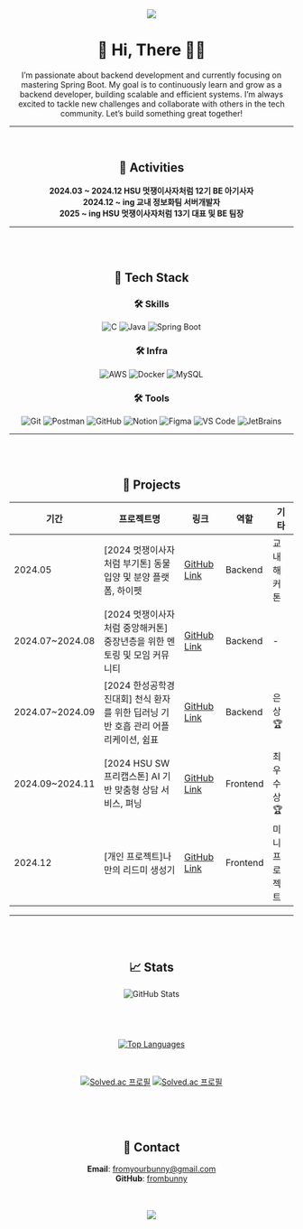 
<div align="center">
<img src="https://capsule-render.vercel.app/api?type=wave&color=gradient&height=150&section=header&fontSize=50" />

# 🌟 Hi, There 👋🏻
I’m passionate about backend development and currently focusing on mastering Spring Boot.
My goal is to continuously learn and grow as a backend developer, building scalable and efficient systems. 
I’m always excited to tackle new challenges and collaborate with others in the tech community.
Let’s build something great together!
    
---
<br>

## 🐰 **Activities**

**2024.03 ~ 2024.12 HSU 멋쟁이사자처럼 12기 BE 아기사자** <br>
**2024.12 ~ ing 교내 정보화팀 서버개발자**<br>
**2025 ~ ing HSU 멋쟁이사자처럼 13기 대표 및 BE 팀장** <br>

---
<br><br>
## 🔧 **Tech Stack**
### 🛠 **Skills**
<img src="https://img.shields.io/badge/C-A8B9CC?style=for-the-badge" alt="C" /> <img src="https://img.shields.io/badge/Java-007396?style=for-the-badge" alt="Java" /> <img src="https://img.shields.io/badge/Spring%20Boot-6DB33F?style=for-the-badge" alt="Spring Boot" />
    
### 🛠 **Infra**
<img src="https://img.shields.io/badge/AWS-232F3E?style=for-the-badge" alt="AWS" /> <img src="https://img.shields.io/badge/Docker-2496ED?style=for-the-badge" alt="Docker" /> <img src="https://img.shields.io/badge/MySQL-4479A1?style=for-the-badge" alt="MySQL" />
    
### 🛠 **Tools**
<img src="https://img.shields.io/badge/Git-F05032?style=for-the-badge" alt="Git" /> <img src="https://img.shields.io/badge/Postman-FF6C37?style=for-the-badge" alt="Postman" /> <img src="https://img.shields.io/badge/GitHub-181717?style=for-the-badge" alt="GitHub" /> <img src="https://img.shields.io/badge/Notion-000000?style=for-the-badge" alt="Notion" /> <img src="https://img.shields.io/badge/Figma-F24E1E?style=for-the-badge" alt="Figma" /> <img src="https://img.shields.io/badge/VS%20Code-007ACC?style=for-the-badge" alt="VS Code" /> <img src="https://img.shields.io/badge/JetBrains-000000?style=for-the-badge" alt="JetBrains" />
    
---
<br><br>
## 💼 **Projects**
| **기간**      | **프로젝트명** | **링크**                       | **역할**     | **기타**     |
|--------------|--------------|--------------------------------------|------------|------------|
| 2024.05 | [2024 멋쟁이사자처럼 부기톤] 동물 입양 및 분양 플랫폼, 하이펫 | [GitHub Link](https://github.com/HSU-Likelion-HiPet/HiPet-BackEnd) | Backend | 교내해커톤 |
| 2024.07~2024.08 | [2024 멋쟁이사자처럼 중앙해커톤] 중장년층을 위한 멘토링 및 모임 커뮤니티 | [GitHub Link](https://github.com/HSU-LikeLion-RePlay/RePlay-Backend) | Backend | - |
| 2024.07~2024.09 | [2024 한성공학경진대회] 천식 환자를 위한 딥러닝 기반 호흡 관리 어플리케이션, 쉼표 | [GitHub Link](https://github.com/HSU-shimpyo/ShimPyo-Server) | Backend | 은상🏆 |
| 2024.09~2024.11 | [2024 HSU SW프리캡스톤] AI 기반 맞춤형 상담 서비스, 펴닝 | [GitHub Link](https://github.com/HSU-NIMBUS2000/Pyeoning-Frontend) | Frontend | 최우수상🏆 |
| 2024.12 | [개인 프로젝트]나만의 리드미 생성기 | [GitHub Link](https://github.com/frombunny/ReadMeForBunny) | Frontend | 미니 프로젝트 |
    
---
   
<br><br>
## 📈 **Stats**


<img src="https://github-readme-stats.vercel.app/api?username=frombunny&hide=contribs,prs&show_icons=true&theme=radical" alt="GitHub Stats" style="margin-bottom: 10px;" />

<br><br>

<a href="https://github.com/frombunny">
<img src="https://github-readme-stats.vercel.app/api/top-langs/?username=frombunny&layout=compact&theme=radical" alt="Top Languages" />
</a>

<br><br>
 [![Solved.ac
 프로필](http://mazassumnida.wtf/api/v2/generate_badge?boj=bunnylovesyou)](https://solved.ac/bunnylovesyou)
 [![Solved.ac 프로필](http://mazandi.herokuapp.com/api?handle=bunnylovesyou)](https://solved.ac/bunnylovesyou/)
 
 
    
<br><br><br>
## 📧 **Contact**
**Email**: fromyourbunny@gmail.com <br>
**GitHub**: [frombunny](https://github.com/frombunny)

<br><br>
<img src="https://capsule-render.vercel.app/api?type=wave&color=gradient&height=150&section=footer"/>
<div align="center">
    
